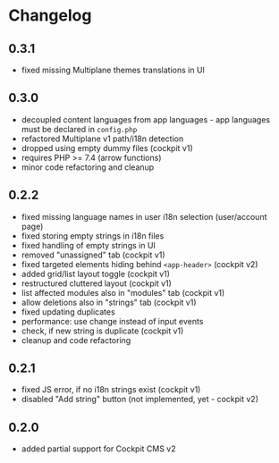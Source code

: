# Changelog

## 0.3.1

* fixed missing Multiplane themes translations in UI

## 0.3.0

* decoupled content languages from app languages - app languages must be declared in `config.php`
* refactored Multiplane v1 path/i18n detection
* dropped using empty dummy files (cockpit v1)
* requires PHP >= 7.4 (arrow functions)
* minor code refactoring and cleanup

## 0.2.2

* fixed missing language names in user i18n selection (user/account page)
* fixed storing empty strings in i18n files
* fixed handling of empty strings in UI
* removed "unassigned" tab (cockpit v1)
* fixed targeted elements hiding behind `<app-header>` (cockpit v2)
* added grid/list layout toggle (cockpit v1)
* restructured cluttered layout (cockpit v1)
* list affected modules also in "modules" tab (cockpit v1)
* allow deletions also in "strings" tab (cockpit v1)
* fixed updating duplicates
* performance: use change instead of input events
* check, if new string is duplicate (cockpit v1)
* cleanup and code refactoring

## 0.2.1

* fixed JS error, if no i18n strings exist (cockpit v1)
* disabled "Add string" button (not implemented, yet - cockpit v2)

## 0.2.0

* added partial support for Cockpit CMS v2
